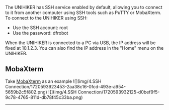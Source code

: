The UNIHIKER has SSH service enabled by default, allowing you to connect to it from another computer using SSH tools such as PuTTY or MobaXterm.
To connect to the UNIHIKER using SSH:

- Use the SSH account: root
- Use the password: dfrobot

When the UNIHIKER is connected to a PC via USB, the IP address will be fixed at 10.1.2.3. You can also find the IP address in the "Home" menu on the UNIHIKER.
## **MobaXterm**
Take [MobaXterm](https://mobaxterm.mobatek.net/download.html) as an example
![](img/4.SSH Connection/1720593923453-2aa38c16-0fcd-493e-a954-5659b2c5f802.png)
![](img/4.SSH Connection/1720593932125-d0bef9f5-9c78-4765-811d-db78f45c33ba.png)  

---  


